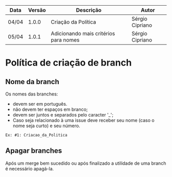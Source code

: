 Data|Versão|Descrição|Autor
-|-|-|-
04/04|1.0.0|Criação da Política| Sérgio Cipriano|
05/04|1.0.1|Adicionando mais critérios para nomes| Sérgio Cipriano|

# Política de criação de branch

## Nome da branch

Os nomes das branches:
* devem ser em português.
* não devem ter espaços em branco;
* devem ser juntos e separados pelo caracter '_';
* Caso seja relacionado à uma issue deve receber seu nome (caso o nome seja curto) e seu número.

```
Ex: #1: Criacao_da_Politica
```

## Apagar branches

Após um merge bem sucedido ou após finalizado a utilidade de uma branch é necessário apagá-la.